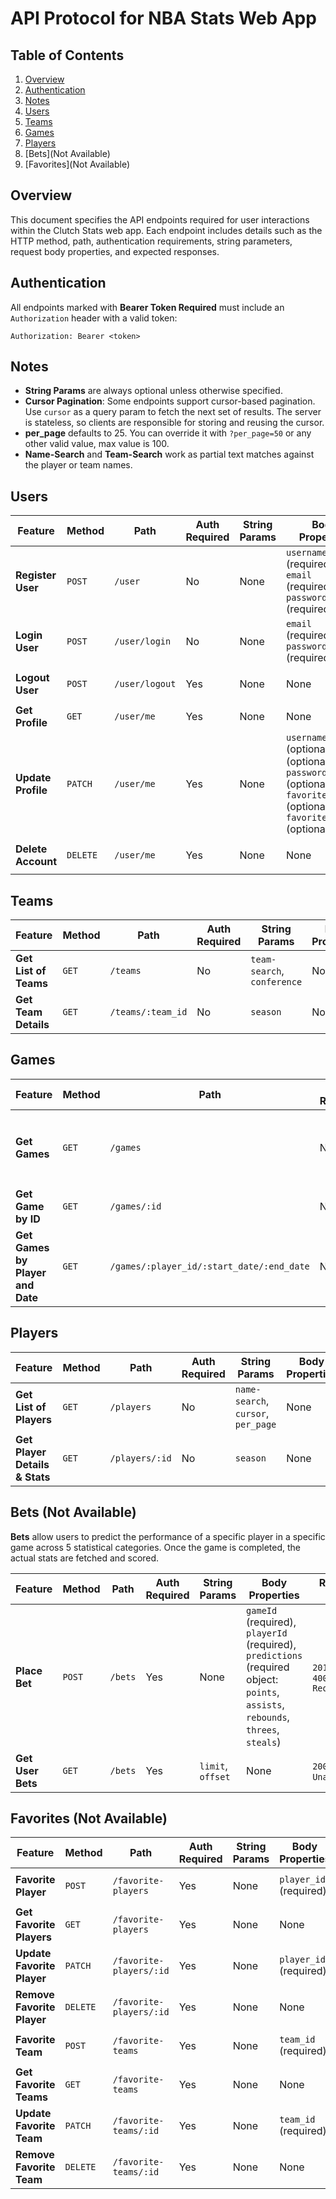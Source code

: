 # API Protocol for NBA Stats Web App

## Table of Contents

1. [Overview](#overview)
2. [Authentication](#authentication)
3. [Notes](#notes)
4. [Users](#users)
5. [Teams](#teams)
6. [Games](#games)
7. [Players](#players)
8. [Bets](Not Available)
9. [Favorites](Not Available)

## Overview

This document specifies the API endpoints required for user interactions within the Clutch Stats web app. Each endpoint includes details such as the HTTP method, path, authentication requirements, string parameters, request body properties, and expected responses.

## Authentication

All endpoints marked with **Bearer Token Required** must include an `Authorization` header with a valid token:

```
Authorization: Bearer <token>
```

## Notes

- **String Params** are always optional unless otherwise specified.
- **Cursor Pagination**: Some endpoints support cursor-based pagination. Use `cursor` as a query param to fetch the next set of results. The server is stateless, so clients are responsible for storing and reusing the cursor.
- **per\_page** defaults to 25. You can override it with `?per_page=50` or any other valid value, max value is 100.
- **Name-Search** and **Team-Search** work as partial text matches against the player or team names.

## Users

| **Feature**        | **Method** | **Path**       | **Auth Required** | **String Params** | **Body Properties**                                                                                                        | **Response Codes**                    |
| ------------------ | ---------- | -------------- | ----------------- | ----------------- | -------------------------------------------------------------------------------------------------------------------------- | ------------------------------------- |
| **Register User**  | `POST`     | `/user`        | No                | None              | `username` (required), `email` (required), `password` (required)                                                           | `201 Created`, `400 Bad Request`      |
| **Login User**     | `POST`     | `/user/login`  | No                | None              | `email` (required), `password` (required)                                                                                  | `200 OK`, `400 Bad Request`           |
| **Logout User**    | `POST`     | `/user/logout` | Yes               | None              | None                                                                                                                       | `200 OK`, `500 Internal Server Error` |
| **Get Profile**    | `GET`      | `/user/me`     | Yes               | None              | None                                                                                                                       | `200 OK`, `401 Unauthorized`          |
| **Update Profile** | `PATCH`    | `/user/me`     | Yes               | None              | `username` (optional), `email` (optional), `password` (optional), `favoriteTeams` (optional), `favoritePlayers` (optional) | `200 OK`, `400 Bad Request`           |
| **Delete Account** | `DELETE`   | `/user/me`     | Yes               | None              | None                                                                                                                       | `200 OK`, `500 Internal Server Error` |

## Teams

| **Feature**           | **Method** | **Path**          | **Auth Required** | **String Params**           | **Body Properties** | **Response Codes**        |
| --------------------- | ---------- | ----------------- | ----------------- | --------------------------- | ------------------- | ------------------------- |
| **Get List of Teams** | `GET`      | `/teams`          | No                | `team-search`, `conference` | None                | `200 OK`                  |
| **Get Team Details**  | `GET`      | `/teams/:team_id` | No                | `season`                    | None                | `200 OK`, `404 Not Found` |

## Games

| **Feature**                      | **Method** | **Path**                                  | **Auth Required** | **String Params**                                                         | **Body Properties** | **Response Codes**                    |
| -------------------------------- | ---------- | ----------------------------------------- | ----------------- | ------------------------------------------------------------------------- | ------------------- | ------------------------------------- |
| **Get Games**                    | `GET`      | `/games`                                  | No                | `start_date`, `end_date`, `seasons[]`, `team_ids[]`, `cursor`, `per_page` | None                | `200 OK`, `500 Internal Server Error` |
| **Get Game by ID**               | `GET`      | `/games/:id`                              | No                | None                                                                      | None                | `200 OK`, `404 Not Found`             |
| **Get Games by Player and Date** | `GET`      | `/games/:player_id/:start_date/:end_date` | No                | `cursor`, `per_page`                                                      | None                | `200 OK`, `404 Not Found`             |

## Players

| **Feature**                    | **Method** | **Path**       | **Auth Required** | **String Params**                   | **Body Properties** | **Response Codes**        |
| ------------------------------ | ---------- | -------------- | ----------------- | ----------------------------------- | ------------------- | ------------------------- |
| **Get List of Players**        | `GET`      | `/players`     | No                | `name-search`, `cursor`, `per_page` | None                | `200 OK`                  |
| **Get Player Details & Stats** | `GET`      | `/players/:id` | No                | `season`                            | None                | `200 OK`, `404 Not Found` |

## Bets (Not Available)

**Bets** allow users to predict the performance of a specific player in a specific game across 5 statistical categories. Once the game is completed, the actual stats are fetched and scored.

| **Feature**       | **Method** | **Path** | **Auth Required** | **String Params** | **Body Properties**                                                                                                              | **Response Codes**               |
| ----------------- | ---------- | -------- | ----------------- | ----------------- | -------------------------------------------------------------------------------------------------------------------------------- | -------------------------------- |
| **Place Bet**     | `POST`     | `/bets`  | Yes               | None              | `gameId` (required), `playerId` (required), `predictions` (required object: `points`, `assists`, `rebounds`, `threes`, `steals`) | `201 Created`, `400 Bad Request` |
| **Get User Bets** | `GET`      | `/bets`  | Yes               | `limit`, `offset` | None                                                                                                                             | `200 OK`, `401 Unauthorized`     |

## Favorites (Not Available)

| **Feature**                | **Method** | **Path**                | **Auth Required** | **String Params** | **Body Properties**    | **Response Codes**               |
| -------------------------- | ---------- | ----------------------- | ----------------- | ----------------- | ---------------------- | -------------------------------- |
| **Favorite Player**        | `POST`     | `/favorite-players`     | Yes               | None              | `player_id` (required) | `201 Created`, `400 Bad Request` |
| **Get Favorite Players**   | `GET`      | `/favorite-players`     | Yes               | None              | None                   | `200 OK`, `401 Unauthorized`     |
| **Update Favorite Player** | `PATCH`    | `/favorite-players/:id` | Yes               | None              | `player_id` (required) | `200 OK`, `400 Bad Request`      |
| **Remove Favorite Player** | `DELETE`   | `/favorite-players/:id` | Yes               | None              | None                   | `200 OK`, `404 Not Found`        |
| **Favorite Team**          | `POST`     | `/favorite-teams`       | Yes               | None              | `team_id` (required)   | `201 Created`, `400 Bad Request` |
| **Get Favorite Teams**     | `GET`      | `/favorite-teams`       | Yes               | None              | None                   | `200 OK`, `401 Unauthorized`     |
| **Update Favorite Team**   | `PATCH`    | `/favorite-teams/:id`   | Yes               | None              | `team_id` (required)   | `200 OK`, `400 Bad Request`      |
| **Remove Favorite Team**   | `DELETE`   | `/favorite-teams/:id`   | Yes               | None              | None                   | `200 OK`, `404 Not Found`        |

